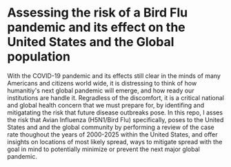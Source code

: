 # Assessing the risk of a Bird Flu pandemic and its effect on the United States and the Global population

With the COVID-19 pandemic and its effects still clear in the minds of many Americans and citizens world wide, it is distressing to think of how humanitiy's next global pandemic will emerge, and how ready our institutions are handle it.
Regradless of the discomfort, it is a critical national and global health concern that we must prepare for, by identifing and mitigatating the risk that future disease outbreaks pose. 
In this repo, I asses the risk that Avian Influenza (H5N1/Bird Flu) specifically, poses to the United States and and the global community by performing a review of the case rate thoughout the years of 2000-2025 within the United States, and offer insights on locations of most likely spread, ways to mitigate spread with the goal in mind to potentially minimize or prevent the next major global pandemic.
